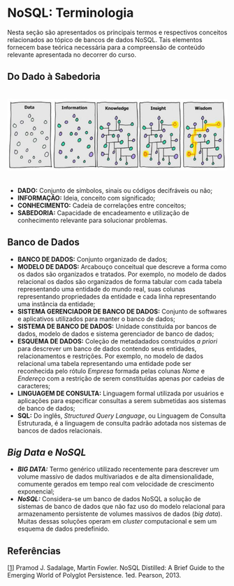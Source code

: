 # NoSQL: Terminologia

Nesta seção são apresentados os principais termos e respectivos conceitos relacionados ao tópico de bancos de dados NoSQL. Tais elementos fornecem base teórica necessária para a compreensão de conteúdo relevante apresentada no decorrer do curso.


## Do Dado à Sabedoria

<p align="center">
<img width="700" vspace="20" src="images/Data2Wisdom.jpg">
</p>

- **DADO:** Conjunto de símbolos, sinais ou códigos decifráveis ou não;
- **INFORMAÇÃO:** Ideia, conceito com significado;
- **CONHECIMENTO:** Cadeia de correlações entre conceitos;
- **SABEDORIA:** Capacidade de encadeamento e utilização de conhecimento relevante para solucionar problemas.

## Banco de Dados

- **BANCO DE DADOS:** Conjunto organizado de dados;
- **MODELO DE DADOS:** Arcabouço conceitual que descreve a forma como os dados são organizados e tratados. Por exemplo, no modelo de dados relacional os dados são organizados de forma tabular com cada tabela representando uma entidade do mundo real, suas colunas representando propriedades da entidade e cada linha representando uma instância da entidade;
- **SISTEMA GERENCIADOR DE BANCO DE DADOS:** Conjunto de softwares e aplicativos utilizados para manter o banco de dados;
- **SISTEMA DE BANCO DE DADOS:** Unidade constituída por bancos de dados, modelo de dados e sistema gerenciador de banco de dados;
- **ESQUEMA DE DADOS:** Coleção de metadadados construídos *a priori* para descrever um banco de dados contendo seus entidades, relacionamentos e restrições. Por exemplo, no modelo de dados relacional uma tabela representando uma entidade  pode ser reconhecida pelo rótulo *Empresa* formada pelas colunas *Nome* e *Endereço* com a restrição de serem constituídas apenas por cadeias de caracteres;
- **LINGUAGEM DE CONSULTA:** Linguagem formal utilizada por usuários e aplicações para especificar consultas a serem submetidas aos sistemas de banco de dados;
- **SQL:** Do inglês, *Structured Query Language*, ou Linguagem de Consulta Estruturada, é a linguagem de consulta padrão adotada nos sistemas de bancos de dados relacionais.

## *Big Data* e *NoSQL*

- ***BIG DATA:*** Termo genérico utilizado recentemente para descrever um volume massivo de dados multivariados e de alta dimensionalidade, comumente gerados em tempo real com velocidade de crescimento exponencial;
- ***NoSQL:*** Considera-se um banco de dados NoSQL a solução de sistemas de banco de dados que não faz uso do modelo relacional para armazenamento persistente de volumes massivos de dados (*big data*). Muitas dessas soluções operam em *cluster* computacional e sem um esquema de dados predefinido.

## Refer&ecirc;ncias

<a name="Sadalage-2013-BOOK"></a>\[[1][1]\] Pramod J. Sadalage, Martin Fowler. NoSQL Distilled: A Brief Guide to the Emerging World of Polyglot Persistence. 1ed. Pearson, 2013.

[1]: https://doi.org/10.5555/2381014
